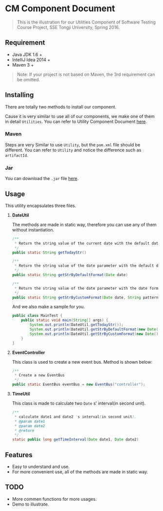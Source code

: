 # CM Component Document

> This is the illustration for our Utilities Component of Software Testing Course Project, SSE Tongji University, Spring 2016.

## Requirement

* Java JDK 1.6 +
* IntelliJ Idea 2014 +
* Maven 3 +

> Note: If your project is not based on Maven, the 3rd requirement can be omitted.

## Installing

There are totally two methods to install our component.

Cause it is very similar to use all of our components, we make one of them in detail `Utilities`. You can refer to Utility Component Document [here](https://github.com/anzhehong/Software-Reuse/blob/master/Components/Utilities/Utilities%20Component%20Document.md).

### Maven

Steps are very Similar to use `Utility`, but the `pom.xml` file should be different. You can refer to `Utility` and notice the difference such as `artifactId`.

### Jar

You can download the `.jar` file [here](http://7xsf2g.com1.z0.glb.clouddn.com/jar_version0408_CM-1.0-SNAPSHOT.jar).

## Usage

This utility encapsulates three files.

1. **DateUtil**
	
	The methods are made in static way, therefore you can use any of them without instantiation.
	
	```java
	/**
     * Return the string value of the current date with the default date format: "yyyy-MM-dd HH:mm:ss"
     */
    public static String getTodayStr()

    /**
     * Return the string value of the date parameter with the default date format: "yyyy-MM-dd HH:mm:ss"
     */
    public static String getStrByDefaultFormat(Date date)

    /**
     * Return the string value of the date parameter with the date format parameter
     */
    public static String getStrByCustomFormat(Date date, String pattern)
	```
	
	And we also make a sample for you.
	
	
	```java
	public class MainTest {
	    public static void main(String[] args) {
	        System.out.println(DateUtil.getTodayStr());
	        System.out.println(DateUtil.getStrByDefaultFormat(new Date()));
	        System.out.println(DateUtil.getStrByCustomFormat(new Date(), "hh:mm:ss/ MM dd yy"));
	    }
	}
	```

2. **EventController**

	This class is used to create a new event bus. Method is shown below:
	
	```java
	/**
     * Create a new EventBus
     */
    public static EventBus eventBus = new EventBus("controller");
    ```

3. **TimeUtil**

	This class is made to calculate two `Date` s' interval(in second unit).
	
	```java
	/**
     * calculate date1 and date2 's interval(in second unit).
     * @param date1
     * @param date2
     * @return
     */
    static public long getTimeInterval(Date date1, Date date2) 
	```



## Features

* Easy to understand and use.
* For more convenient use, all of the methods are made in static way.

## TODO

* More commen functions for more usages.
* Demo to illustrate.
